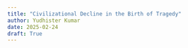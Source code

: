 ```yaml
---
title: "Civilizational Decline in the Birth of Tragedy"
author: Yudhister Kumar
date: 2025-02-24
draft: True
---
```



